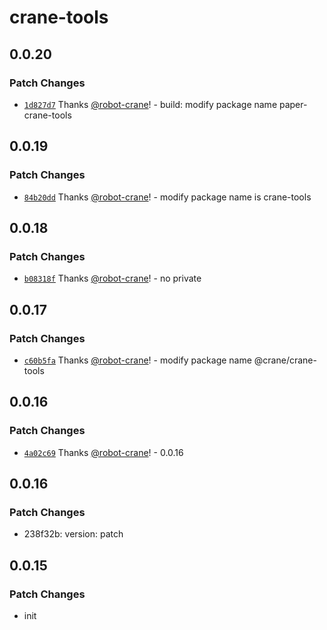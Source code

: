 # crane-tools

## 0.0.20

### Patch Changes

- [`1d827d7`](https://github.com/robot-crane/crane-tools/commit/1d827d76d441525ba6c77b1016fcba195bf012bd) Thanks [@robot-crane](https://github.com/robot-crane)! - build: modify package name paper-crane-tools

## 0.0.19

### Patch Changes

- [`84b20dd`](https://github.com/robot-crane/crane-tools/commit/84b20dd6550e0e45a9ecf540820bb5c46142a2b2) Thanks [@robot-crane](https://github.com/robot-crane)! - modify package name is crane-tools

## 0.0.18

### Patch Changes

- [`b08318f`](https://github.com/robot-crane/crane-tools/commit/b08318f860d0a503c0c2213abeb860f2d351396d) Thanks [@robot-crane](https://github.com/robot-crane)! - no private

## 0.0.17

### Patch Changes

- [`c60b5fa`](https://github.com/robot-crane/crane-tools/commit/c60b5fa6ed3905222127e9cbfacc84da3dbc4bd2) Thanks [@robot-crane](https://github.com/robot-crane)! - modify package name @crane/crane-tools

## 0.0.16

### Patch Changes

- [`4a02c69`](https://github.com/robot-crane/crane-tools/commit/4a02c695c457d779a0ad0946eaf43f4a7c3c8856) Thanks [@robot-crane](https://github.com/robot-crane)! - 0.0.16

## 0.0.16

### Patch Changes

- 238f32b: version: patch

## 0.0.15

### Patch Changes

- init
